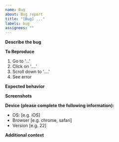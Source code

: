 ```yaml
---
name: Bug
about: Bug report
title: "[Bug] ..."
labels: bug
assignees: ""
---
```


**Describe the bug**

<!-- A clear and concise description of what the bug is. -->

**To Reproduce**

<!-- Steps to reproduce the behavior: -->

1. Go to '...'
2. Click on '....'
3. Scroll down to '....'
4. See error

**Expected behavior**

<!-- A clear and concise description of what you expected to happen. -->

**Screenshots**

<!-- If applicable, add screenshots to help explain your problem. -->

**Device (please complete the following information):**

- OS: [e.g. iOS]
- Browser [e.g. chrome, safari]
- Version [e.g. 22]

**Additional context**

<!-- Add any other context about the problem here. -->
